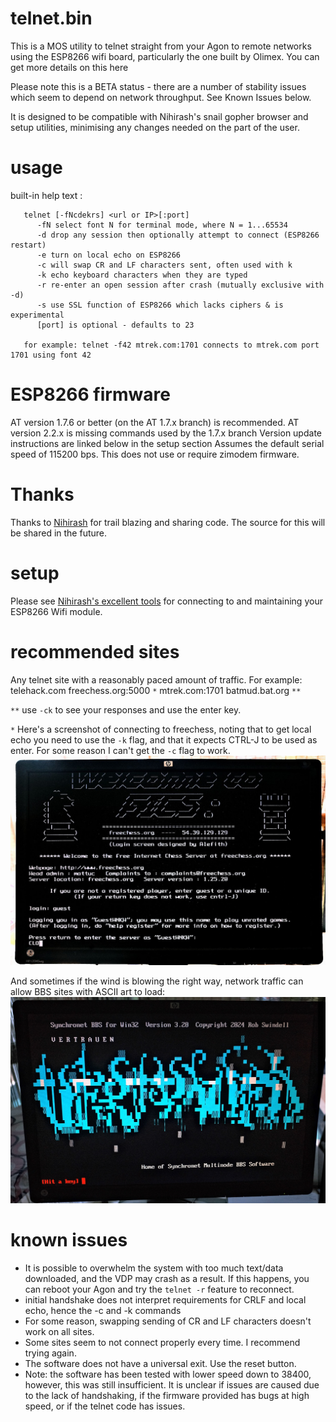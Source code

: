# telnet.bin
This is a MOS utility to telnet straight from your Agon to remote networks using the ESP8266 wifi board, particularly the one built by Olimex. You can get more details on this here

Please note this is a BETA status - there are a number of stability issues which seem to depend on network throughput. See Known Issues below.

It is designed to be compatible with Nihirash's snail gopher browser and setup utilities, minimising any changes needed on the part of the user.

# usage
built-in help text :
```
   telnet [-fNcdekrs] <url or IP>[:port]
      -fN select font N for terminal mode, where N = 1...65534
      -d drop any session then optionally attempt to connect (ESP8266 restart)
      -e turn on local echo on ESP8266
      -c will swap CR and LF characters sent, often used with k
      -k echo keyboard characters when they are typed
      -r re-enter an open session after crash (mutually exclusive with -d)
      -s use SSL function of ESP8266 which lacks ciphers & is experimental
      [port] is optional - defaults to 23

   for example: telnet -f42 mtrek.com:1701 connects to mtrek.com port 1701 using font 42
```

# ESP8266 firmware
AT version 1.7.6 or better (on the AT 1.7.x branch) is recommended.
AT version 2.2.x is missing commands used by the 1.7.x branch
Version update instructions are linked below in the setup section
Assumes the default serial speed of 115200 bps.
This does not use or require zimodem firmware.

# Thanks
Thanks to [Nihirash](https://github.com/nihirash) for trail blazing and sharing code. The source for this will be shared in the future.

# setup
Please see [Nihirash's excellent tools](https://github.com/nihirash/Agon-MOS-Tools/tree/main/esp8266) for connecting to and maintaining your ESP8266 Wifi module.

# recommended sites
Any telnet site with a reasonably paced amount of traffic.
For example:
telehack.com
freechess.org:5000 `*`
mtrek.com:1701
batmud.bat.org `**`

`**` use `-ck` to see your responses and use the enter key.

`*` Here's a screenshot of connecting to freechess, noting that to get local echo you need to use the `-k` flag, and that it expects CTRL-J to be used as enter. For some reason I can't get the `-c` flag to work.
![Freechess login](chess.jpg)

And sometimes if the wind is blowing the right way, network traffic can allow BBS sites with ASCII art to load:
![Vertrauen logo](vert_screenshot.jpg)

# known issues
* It is possible to overwhelm the system with too much text/data downloaded, and the VDP may crash as a result. If this happens, you can reboot your Agon and try the `telnet -r` feature to reconnect.
* initial handshake does not interpret requirements for CRLF and local echo, hence the -c and -k commands
* For some reason, swapping sending of CR and LF characters doesn't work on all sites.
* Some sites seem to not connect properly every time. I recommend trying again.
* The software does not have a universal exit. Use the reset button.
* Note: the software has been tested with lower speed down to 38400, however, this was still insufficient. It is unclear if issues are caused due to the lack of handshaking, if the firmware provided has bugs at high speed, or if the telnet code has issues.

